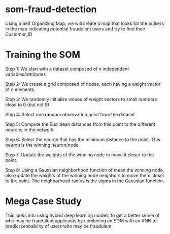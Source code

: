 
# som-fraud-detection
Using a Self Organizing Map, we will create a map that looks for the outliers in the map indicating potential fraudulent users and try to find their Customer_ID

# Training the SOM
Step 1: We start with a dataset composed of n independent variables/attributes

Step 2: We create a grid composed of nodes, each having a weight vector of n elements

Step 3: We randomly initialize values of weight vectors to small numbers close to 0 (but not 0) 

Step 4: Select one random observation point from the dataset

Step 5: Compute the Euclidean distances from this point to the different neurons in the network

Step 6: Select the neuron that has the minimum distance to the point. This neuron is the winning neuron/node

Step 7: Update the weights of the winning node to move it closer to the point.

Step 8: Using a Gaussian neighborhood function of mean the winning node, also update the weights of the winning node neighbors to move them closer to the point. The neighborhood radius is the sigma in the Gaussian function.


# Mega Case Study
This looks into using hybrid deep learning models to get a better sense of who may be fraudulent applicants by combining an SOM with an ANN to predict probability of users who may be fraudulent
